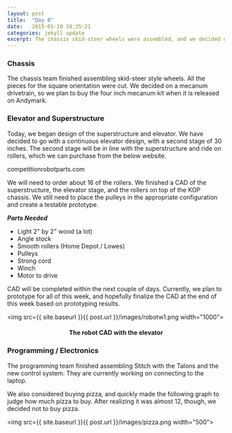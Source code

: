 ```yaml
---
layout: post
title:  "Day 8"
date:   2015-01-10 19:35:21
categories: jekyll update
excerpt: The chassis skid-steer wheels were assembled, and we decided on a mecanum drivetrain. The elevator and superstructure team compiled a parts list for the prototype, finished a CAD of the superstructure, the elevator stage, and the rollers on the KOP chassis. The programming/electronics subteam finished wiring Stitch completely, and connected the talons to the robot. We also debated on whether or not to buy pizza, and in the end, did not buy any.
---
```

### Chassis 

The chassis team finished assembling skid-steer style wheels. All the pieces for
the square orientation were cut. We decided on a mecanum drivetrain, so we plan
to buy the four inch mecanum kit when it is released on Andymark.

### Elevator and Superstructure

Today, we began design of the superstructure and elevator. We have decided to go
with a continuous elevator design, with a second stage of 30 inches. The second
stage will be in line with the superstructure and ride on rollers, which we can
purchase from the below website.

competitionrobotparts.com

We will need to order about 16 of the rollers. We finished a CAD of the
superstructure, the elevator stage, and the rollers on top of the KOP chassis.
We still need to place the pulleys in the appropriate configuration and create a
testable prototype.

***Parts Needed***

* Light 2" by 2" wood (a lot)
* Angle stock
* Smooth rollers (Home Depot / Lowes)
* Pulleys
* Strong cord
* Winch
* Motor to drive

CAD will be completed within the next couple of days. Currently, we plan to
prototype for all of this week, and hopefully finalize the CAD at the end of
this week based on prototyping results.


<img src={{ site.baseurl }}{{ post.url }}/images/robotw1.png width="1000">


<h4 align="center">The robot CAD with the elevator</h4>

### Programming / Electronics

The programming team finished assembling Stitch with the Talons and the new
control system. They are currently working on connecting to the laptop.

We also considered buying pizza, and quickly made the following graph to judge
how much pizza to buy. After realizing it was almost 12, though, we decided not
to buy pizza.


<img src={{ site.baseurl }}{{ post.url }}/images/pizza.png width="500">





